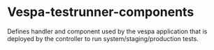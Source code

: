 <!-- Copyright Yahoo. Licensed under the terms of the Apache 2.0 license. See LICENSE in the project root. -->
<!-- Copyright Vespa.ai. Licensed under the terms of the Apache 2.0 license. See LICENSE in the project root. -->
# Vespa-testrunner-components

Defines handler and component used by the vespa application that is deployed by the controller to
run system/staging/production tests.
